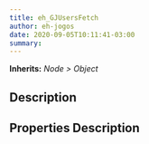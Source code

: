 ```yaml
---  
title: eh_GJUsersFetch  
author: eh-jogos  
date: 2020-09-05T10:11:41-03:00  
summary:   
---  
```

**Inherits:** _Node > Object_  
## Description  

## Properties Description  

